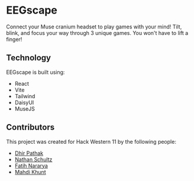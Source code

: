# EEGscape
Connect your Muse cranium headset to play games with your mind! 
Tilt, blink, and focus your way through 3 unique games. You won't have to lift a finger!

## Technology
EEGscape is built using:
- React
- Vite
- Tailwind
- DaisyUI
- MuseJS

## Contributors
This project was created for Hack Western 11 by the following people:
- [Dhir Pathak](https://www.linkedin.com/in/dhirpathak/)
- [Nathan Schultz](https://www.linkedin.com/in/nathan-r-a-schultz/)
- [Fatih Nararya](https://www.linkedin.com/in/fatih-nararya/)
- [Mahdi Khunt](https://www.linkedin.com/in/mrkhunt/)